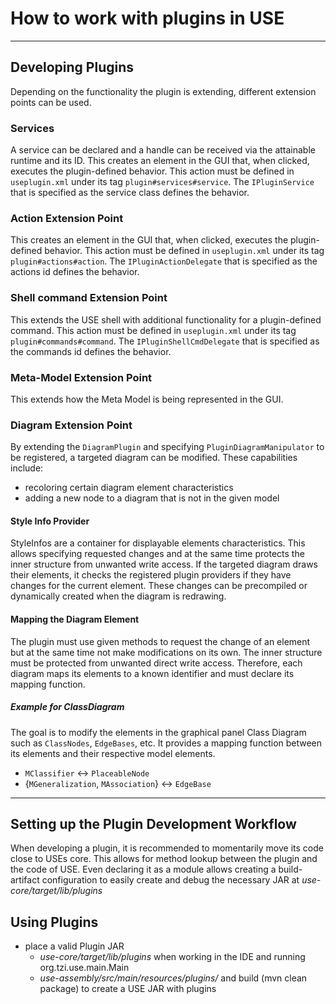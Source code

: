 # How to work with plugins in USE

---
## Developing Plugins
Depending on the functionality the plugin is extending, different extension points can be used.

### Services
A service can be declared and a handle can be received via the attainable runtime and its ID.
This creates an element in the GUI that, when clicked, executes the plugin-defined behavior.
This action must be defined in `useplugin.xml` under its tag `plugin#services#service`.
The `IPluginService` that is specified as the service class defines the behavior.

[//]: # (TODO: How is this meant to be used ?)

### Action Extension Point
This creates an element in the GUI that, when clicked, executes the plugin-defined behavior.
This action must be defined in `useplugin.xml` under its tag `plugin#actions#action`.
The `IPluginActionDelegate` that is specified as the actions id defines the behavior.

### Shell command Extension Point
This extends the USE shell with additional functionality for a plugin-defined command.
This action must be defined in `useplugin.xml` under its tag `plugin#commands#command`.
The `IPluginShellCmdDelegate` that is specified as the commands id defines the behavior.

### Meta-Model Extension Point
This extends how the Meta Model is being represented in the GUI.

[//]: # (TODO: fact check)

### Diagram Extension Point
By extending the `DiagramPlugin` and specifying `PluginDiagramManipulator` to be registered, 
a targeted diagram can be modified. These capabilities include:
- recoloring certain diagram element characteristics
- adding a new node to a diagram that is not in the given model

#### Style Info Provider
StyleInfos are a container for displayable elements characteristics.
This allows specifying requested changes and at the same time protects the inner structure from unwanted write access.
If the targeted diagram draws their elements, it checks the registered plugin providers if they have changes for the current element.
These changes can be precompiled or dynamically created when the diagram is redrawing.

#### Mapping the Diagram Element
The plugin must use given methods to request the change of an element but at the same time not make modifications on its own.
The inner structure must be protected from unwanted direct write access.
Therefore, each diagram maps its elements to a known identifier and must declare its mapping function.

##### Example for ClassDiagram
The goal is to modify the elements in the graphical panel Class Diagram such as `ClassNodes`, `EdgeBases`, etc.
It provides a mapping function between its elements and their respective model elements.
  - `MClassifier` <-> `PlaceableNode`
  - {`MGeneralization`, `MAssociation`} <-> `EdgeBase`

---
## Setting up the Plugin Development Workflow
When developing a plugin, it is recommended to momentarily move its code close to USEs core.
This allows for method lookup between the plugin and the code of USE. 
Even declaring it as a module allows creating a build-artifact configuration to easily create and debug the necessary JAR at _use-core/target/lib/plugins_

## Using Plugins
- place a valid Plugin JAR
  - _use-core/target/lib/plugins_ when working in the IDE and running org.tzi.use.main.Main
  - _use-assembly/src/main/resources/plugins/_ and build (mvn clean package) to create a USE JAR with plugins 